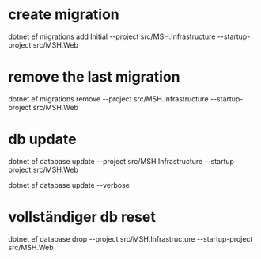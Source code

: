 # create migration
dotnet ef migrations add Initial --project src/MSH.Infrastructure --startup-project src/MSH.Web

# remove the last migration
dotnet ef migrations remove --project src/MSH.Infrastructure --startup-project src/MSH.Web

# db update
dotnet ef database update --project src/MSH.Infrastructure --startup-project src/MSH.Web

dotnet ef database update --verbose

# vollständiger db reset
  dotnet ef database drop --project src/MSH.Infrastructure --startup-project src/MSH.Web
